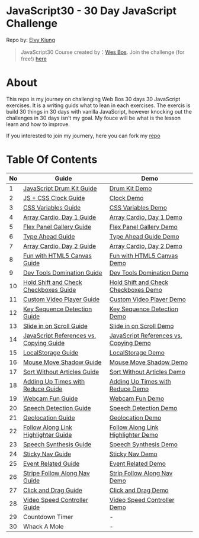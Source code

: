 # JavaScript30 - 30 Day JavaScript Challenge

Repo by: [Elvy Kiung](https://github.com/elvykiung)

> JavaScript30 Course created by：[Wes Bos](https://github.com/wesbos). Join the challenge (for free!) [here](https://javascript30.com)

# About

This repo is my journey on challenging Web Bos 30 days 30 JavaScript exercises. It is a writing guids what to lean in each exercises. The exercis is build 30 things in 30 days with vanilla JavaScript, however knocking out the challenges in 30 days isn't my goal. My fouce will be what is the lesson learn and how to improve.

If you interested to join my journery, here you can fork my [repo](https://github.com/elvykiung/JavaScript30)

# Table Of Contents

| No  | Guide                                                                                                                             | Demo                                                                                                                                  |
| --- | --------------------------------------------------------------------------------------------------------------------------------- | ------------------------------------------------------------------------------------------------------------------------------------- |
| 1   | [JavaScript Drum Kit Guide ](https://elvykiung.github.io/JavaScript30/01%20-%20JavaScript%20Drum%20Kit)                           | [Drum Kit Demo](https://elvykiung.github.io/JavaScript30/01%20-%20JavaScript%20Drum%20Kit/index-START.html)                           |
| 2   | [JS + CSS Clock Guide ](https://elvykiung.github.io/JavaScript30/02%20-%20JS%20and%20CSS%20Clock)                                 | [Clock Demo ](https://elvykiung.github.io/JavaScript30/02%20-%20JS%20and%20CSS%20Clock/index-START.html)                              | 
| 3   | [CSS Variables Guide](https://elvykiung.github.io/JavaScript30/03%20-%20CSS%20Variables)                                          | [ CSS Variables Demo](03%20-%20CSS%20Variables/index-START.html)                                                                                                               |
| 4   | [Array Cardio, Day 1 Guide]()                                                                                                     | [Array Cardio, Day 1 Demo]()                                                                                                          |
| 5   | [Flex Panel Gallery Guide]()                                                                                                      | [Flex Panel Gallery Demo]()                                                                                                           |
| 6   | [Type Ahead Guide]()                                                                                                              | [Type Ahead Guide Demo]()                                                                                                             |
| 7   | [Array Cardio, Day 2 Guide]()                                                                                                     | [Array Cardio, Day 2 Demo]()                                                                                                          |
| 8   | [Fun with HTML5 Canvas Guide]()                                                                                                   | [Fun with HTML5 Canvas Demo]()                                                                                                        |
| 9   | [Dev Tools Domination Guide]()                                                                                                    | [Dev Tools Domination Demo]()                                                                                                         |
| 10  | [Hold Shift and Check Checkboxes Guide]()                                                                                         | [Hold Shift and Check Checkboxes Demo]()                                                                                              |
| 11  | [Custom Video Player Guide]()                                                                                                     | [Custom Video Player Demo]()                                                                                                          |
| 12  | [Key Sequence Detection Guide]()                                                                                                  | [Key Sequence Detection Demo]()                                                                                                       |
| 13  | [Slide in on Scroll Guide]()                                                                                                      | [Slide in on Scroll Demo]()                                                                                                           |
| 14  | [JavaScript References vs. Copying Guide]()                                                                                       | [JavaScript References vs. Copying Demo]()                                                                                            |
| 15  | [LocalStorage Guide]()                                                                                                            | [LocalStorage Demo]()                                                                                                                 |
| 16  | [Mouse Move Shadow Guide]()                                                                                                       | [Mouse Move Shadow Demo]()                                                                                                            |
| 17  | [Sort Without Articles Guide]()                                                                                                   | [Sort Without Articles Demo]()                                                                                                        |
| 18  | [Adding Up Times with Reduce Guide]()                                                                                             | [Adding Up Times with Reduce Demo]()                                                                                                  |
| 19  | [Webcam Fun Guide]()                                                                                                              | [Webcam Fun Demo]()                                                                                                                   |
| 20  | [Speech Detection Guide]()                                                                                                        | [Speech Detection Demo]()                                                                                                             |
| 21  | [Geolocation Guide]()                                                                                                             | [Geolocation Demo]()                                                                                                                  |
| 22  | [Follow Along Link Highlighter Guide]()                                                                                           | [Follow Along Link Highlighter Demo]()                                                                                                |
| 23  | [Speech Synthesis Guide]()                                                                                                        | [Speech Synthesis Demo]()                                                                                                             |
| 24  | [Sticky Nav Guide]()                                                                                                              | [Sticky Nav Demo]()                                                                                                                   |
| 25  | [Event Related Guide]()                                                                                                           | [Event Related Demo]()                                                                                                                |
| 26  | [Stripe Follow Along Nav Guide]()                                                                                                 | [Strip Follow Along Nav Demo]()                                                                                                       |
| 27  | [Click and Drag Guide]()                                                                                                          | [Click and Drag Demo]()                                                                                                               |
| 28  | [Video Speed Controller Guide](https://github.com/soyaine/JavaScript30/blob/master/28%20-%20Video%20Speed%20Controller/README.md) | [Video Speed Controller Demo](https://soyaine.github.io/JavaScript30/28%20-%20Video%20Speed%20Controller/index-finished-Dashrun.html) |
| 29  | Countdown Timer                                                                                                                   | -                                                                                                                                     |
| 30  | Whack A Mole                                                                                                                      | -                                                                                                                                     |
